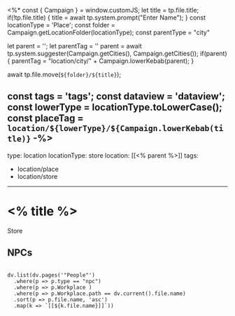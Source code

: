 <%* const { Campaign } = window.customJS;
let title = tp.file.title;
if(!tp.file.title) {
	title = await tp.system.prompt("Enter Name");
}
const locationType = 'Place';
const folder = Campaign.getLocationFolder(locationType);
const parentType = "city"

let parent = '';
let parentTag = ''
parent = await tp.system.suggester(Campaign.getCities(), Campaign.getCities());
if(parent) {
	parentTag = "location/city/" + Campaign.lowerKebab(parent);
}

await tp.file.move(`${folder}/${title}`);

const tags = 'tags';
const dataview = 'dataview';
const lowerType = locationType.toLowerCase();
const placeTag = `location/${lowerType}/${Campaign.lowerKebab(title)}`
-%>
---
type: location
locationType: store
location: [[<% parent %>]]
tags:
- location/place
- location/store
---
# <% title %>
Store

## NPCs

```dataviewjs

dv.list(dv.pages('"People"')
  .where(p => p.type == "npc")
  .where(p => p.Workplace )
  .where(p => p.Workplace.path == dv.current().file.name)
  .sort(p => p.file.name, 'asc')
  .map(k => `[[${k.file.name}]]`))
  
```
